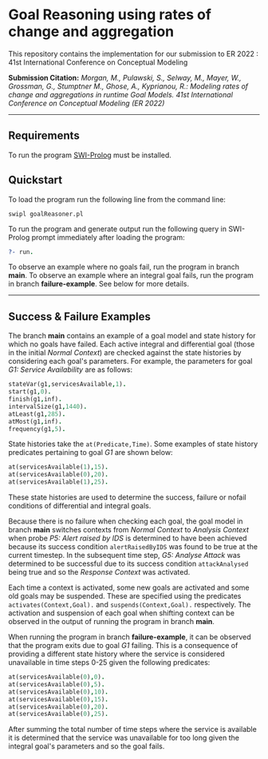 # Goal Reasoning using rates of change and aggregation

This repository contains the implementation for our submission to ER 2022 : 41st International Conference on Conceptual Modeling

**Submission Citation:** _Morgan, M., Pulawski, S., Selway, M., Mayer, W., Grossman, G., Stumptner M., Ghose, A., Kyprianou, R.: Modeling rates of change and aggregations in runtime Goal Models. 41st International Conference on Conceptual Modeling (ER 2022)_ 

---

## Requirements

To run the program [SWI-Prolog](https://www.swi-prolog.org/) must be installed.

## Quickstart

To load the program run the following line from the command line:

```
swipl goalReasoner.pl
```

To run the program and generate output run the following query in SWI-Prolog prompt immediately after loading the program:

```prolog
?- run.
```

To observe an example where no goals fail, run the program in branch **main**. To observe an example where an integral goal fails, run the program in branch **failure-example**. See below for more details.

---
## Success & Failure Examples

The branch **main** contains an example of a goal model and state history for which no goals have failed. Each active integral and differential goal (those in the initial _Normal Context_) are checked against the state histories by considering each goal's parameters. For example, the parameters for goal _G1: Service Availability_ are as follows:

```prolog
stateVar(g1,servicesAvailable,1).
start(g1,0).
finish(g1,inf).
intervalSize(g1,1440).
atLeast(g1,285).
atMost(g1,inf).
frequency(g1,5).
```

State histories take the ```at(Predicate,Time)```. Some examples of state history predicates pertaining to goal _G1_ are shown below:

```prolog
at(servicesAvailable(1),15).
at(servicesAvailable(0),20).
at(servicesAvailable(1),25).
```

These state histories are used to determine the success, failure or nofail conditions of differential and integral goals.

Because there is no failure when checking each goal, the goal model in branch **main** switches contexts from _Normal Context_ to _Analysis Context_ when probe _P5: Alert raised by IDS_ is determined to have been achieved because its success condition ```alertRaisedByIDS``` was found to be true at the current timestep. In the subsequent time step, _G5: Analyse Attack_ was determined to be successful due to its success condition ```attackAnalysed``` being true and so the _Response Context_ was activated.

Each time a context is activated, some new goals are activated and some old goals may be suspended. These are specified using the predicates ```activates(Context,Goal).``` and ```suspends(Context,Goal).``` respectively. The activation and suspension of each goal when shifting context can be observed in the output of running the program in branch **main**.

When running the program in branch **failure-example**, it can be observed that the program exits due to goal _G1_ failing. This is a consequence of providing a different state history where the service is considered unavailable in time steps 0-25 given the following predicates:

```prolog
at(servicesAvailable(0),0).
at(servicesAvailable(0),5).
at(servicesAvailable(0),10).
at(servicesAvailable(0),15).
at(servicesAvailable(0),20).
at(servicesAvailable(0),25).
```
After summing the total number of time steps where the service is available it is determined that the service was unavailable for too long given the integral goal's parameters and so the goal fails.
